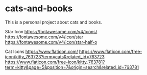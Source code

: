 # cats-and-books
This is a personal project about cats and books.

Star Icon
https://fontawesome.com/v4/icons/
https://fontawesome.com/v4/icon/star
https://fontawesome.com/v4/icon/star-half-o

Cat Icons
https://www.flaticon.com/
https://www.flaticon.com/free-icon/kitty_763723?term=cats&related_id=763723
https://www.flaticon.com/free-icon/kitty_763781?term=kitty&page=5&position=7&origin=search&related_id=763781
